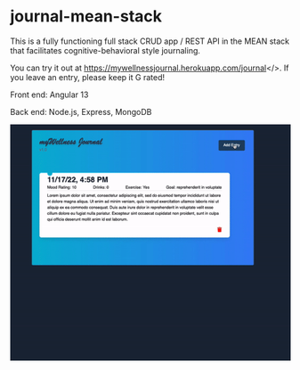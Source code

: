 # journal-mean-stack

This is a fully functioning full stack CRUD app / REST API in the MEAN stack that facilitates cognitive-behavioral style journaling.

You can try it out at <a href="https://mywellnessjournal.herokuapp.com/journal">https://mywellnessjournal.herokuapp.com/journal</>. If you leave an entry, please keep it G rated!

Front end: Angular 13

Back end: Node.js, Express, MongoDB

<img src="journal1.gif">
